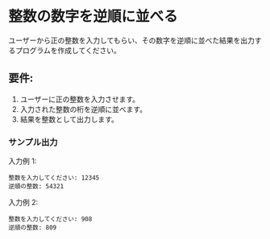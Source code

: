 # 整数の数字を逆順に並べる

ユーザーから正の整数を入力してもらい、その数字を逆順に並べた結果を出力するプログラムを作成してください。

## 要件:

1. ユーザーに正の整数を入力させます。
1. 入力された整数の桁を逆順に並べます。
1. 結果を整数として出力します。

### サンプル出力

入力例 1:

```
整数を入力してください: 12345
逆順の整数: 54321
```

入力例 2:

```
整数を入力してください: 908
逆順の整数: 809
```
